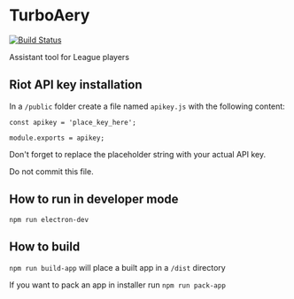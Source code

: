 # TurboAery
[![Build Status](https://dev.azure.com/dixaba/Dixaba/_apis/build/status/Dixaba.TurboAery?branchName=master)](https://dev.azure.com/dixaba/Dixaba/_build/latest?definitionId=14&branchName=master)

Assistant tool for League players

## Riot API key installation

In a `/public` folder create a file named `apikey.js` with the following content:
```
const apikey = 'place_key_here';

module.exports = apikey;
```
Don't forget to replace the placeholder string with your actual API key.

Do not commit this file.

## How to run in developer mode

`npm run electron-dev`

## How to build

`npm run build-app` will place a built app in a `/dist` directory

If you want to pack an app in installer run `npm run pack-app`
